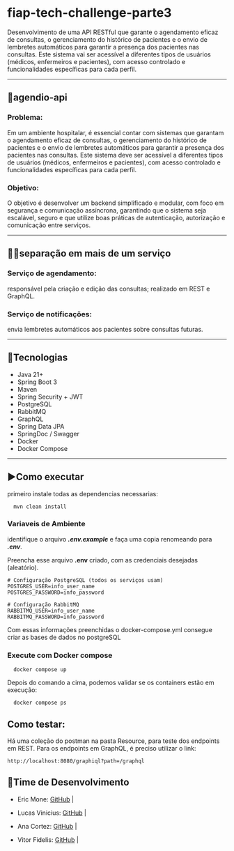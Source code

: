 # fiap-tech-challenge-parte3
Desenvolvimento de uma API RESTful que garante o agendamento eficaz de consultas, o gerenciamento do histórico de pacientes e o envio de lembretes automáticos para garantir a presença dos pacientes nas consultas. Este sistema vai ser acessível a diferentes tipos de usuários (médicos, enfermeiros e pacientes), com acesso controlado e funcionalidades específicas para cada perfil.

---

## 📔​agendio-api

### Problema:

Em um ambiente hospitalar, é essencial contar com sistemas que
garantam o agendamento eficaz de consultas, o gerenciamento do histórico de
pacientes e o envio de lembretes automáticos para garantir a presença dos
pacientes nas consultas. Este sistema deve ser acessível a diferentes tipos de
usuários (médicos, enfermeiros e pacientes), com acesso controlado e
funcionalidades específicas para cada perfil.

### Objetivo:

O objetivo é desenvolver um backend simplificado e modular, com foco
em segurança e comunicação assíncrona, garantindo que o sistema seja
escalável, seguro e que utilize boas práticas de autenticação, autorização e
comunicação entre serviços.

---

## 👨‍🔧​separação em mais de um serviço

### Serviço de agendamento:

responsável pela criação e edição das consultas; realizado em REST e GraphQL.

### Serviço de notificações:

envia lembretes automáticos aos pacientes sobre consultas futuras.

---

## 📝​Tecnologias

- Java 21+
- Spring Boot 3
- Maven
- Spring Security + JWT
- PostgreSQL
- RabbitMQ
- GraphQL
- Spring Data JPA
- SpringDoc / Swagger
- Docker
- Docker Compose

---

## ▶️​Como executar

primeiro instale todas as dependencias necessarias:

```shell
  mvn clean install
```
### Variaveis de Ambiente

identifique o arquivo ***.env.example*** e faça uma copia renomeando para ***.env***.

Preencha esse arquivo **.env** criado, com as credenciais desejadas (aleatório).

```Text
# Configuração PostgreSQL (todos os serviços usam)
POSTGRES_USER=info_user_name
POSTGRES_PASSWORD=info_password

# Configuração RabbitMQ
RABBITMQ_USER=info_user_name
RABBITMQ_PASSWORD=info_password
```
Com essas informações preenchidas o docker-compose.yml consegue criar as bases de dados no postgreSQL

### Execute com Docker compose

````Shell
  docker compose up
````

Depois do comando a cima, podemos validar se os containers estão em execução:

```Shell
  docker compose ps
```

## Como testar:
Há uma coleção do postman na pasta Resource, para teste dos endpoints em REST. Para os endpoints em GraphQL, é preciso utilizar o link:

```
http://localhost:8080/graphiql?path=/graphql
```

## 🧩​Time de Desenvolvimento

- Eric Mone: [GitHub](https://github.com/ericmonne) |

- Lucas Vinicius: [GitHub](https://github.com/lcvinicius) |

- Ana Cortez: [GitHub](https://github.com/anacarolcortez) |

- Vitor Fidelis: [GitHub](https://github.com/VitorFidelis) |

